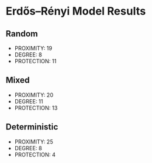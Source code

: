 # Erdős–Rényi Model Results

## Random

* PROXIMITY: 19
* DEGREE: 8
* PROTECTION: 11

## Mixed

* PROXIMITY: 20
* DEGREE: 11
* PROTECTION: 13

## Deterministic

* PROXIMITY: 25
* DEGREE: 8
* PROTECTION: 4


